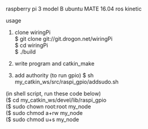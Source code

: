 raspberry pi 3 model B 
ubuntu MATE 16.04
ros kinetic

usage

1. clone wiringPi  
$ git clone git://git.drogon.net/wiringPi  
$ cd wiringPi  
$ ./build  

2. write program and catkin_make

3. add authority (to run gpio) 
$ sh my_catkin_ws/src/raspi_gpio/addsudo.sh <flie> <password> 

(in shell script, run these code below)  
($ cd my_catkin_ws/devel/lib/raspi_gpio  
($ sudo chown root:root my_node  
($ sudo chmod a+rw my_node  
($ sudo chmod u+s my_node  
